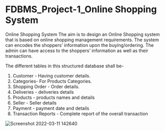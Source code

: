 # FDBMS_Project-1_Online Shopping System
 Online Shopping System
 The aim is to design an Online Shopping system that is based on online shopping management requirements. The system can encodes the shoppers’ information upon the buying/ordering. The admin can have access to the shoppers’ information as well as their transactions.

The different tables in this structured database shall be-
1. Customer - Having customer details.
2. Categories- For Products Categories.
3. Shopping Order - Order details.
4. Deliveries - deliveries details
5. Products - products names and details
6. Seller - Seller details
7. Payment - payment date and details
8. Transaction Reports - Complete report of the overall transaction

![Screenshot 2022-03-11 142640](https://user-images.githubusercontent.com/93568374/157835313-44aff0b3-54d0-46dd-8feb-cf2b2fc5a4a9.png)

